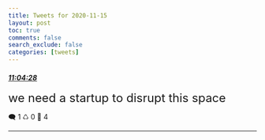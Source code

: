 ```yaml
---
title: Tweets for 2020-11-15
layout: post
toc: true
comments: false
search_exclude: false
categories: [tweets]
---
```



#### <a href = "https://twitter.com/deepfates/status/1328036156630568960">*11:04:28*</a>

<font size="5">we need a startup to disrupt this space</font>



🗨️ 1 ♺ 0 🤍  4   

---
    
            

